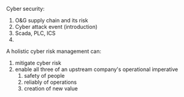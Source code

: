 Cyber security:
1. O&G supply chain and its risk
2. Cyber attack event (introduction)
3.  Scada, PLC, ICS
4.  


A holistic cyber risk management can:
1. mitigate cyber risk
2. enable all three of an upstream company's operational imperative
	1. safety of people
	2. reliably of operations
	3. creation of new value

